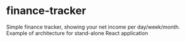 # finance-tracker
Simple finance tracker, showing your net income per day/week/month. Example of architecture for stand-alone React application
